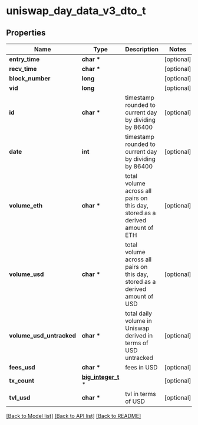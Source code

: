 # uniswap_day_data_v3_dto_t

## Properties
Name | Type | Description | Notes
------------ | ------------- | ------------- | -------------
**entry_time** | **char \*** |  | [optional] 
**recv_time** | **char \*** |  | [optional] 
**block_number** | **long** |  | [optional] 
**vid** | **long** |  | [optional] 
**id** | **char \*** | timestamp rounded to current day by dividing by 86400 | [optional] 
**date** | **int** | timestamp rounded to current day by dividing by 86400 | [optional] 
**volume_eth** | **char \*** | total volume across all pairs on this day, stored as a derived amount of ETH | [optional] 
**volume_usd** | **char \*** | total volume across all pairs on this day, stored as a derived amount of USD | [optional] 
**volume_usd_untracked** | **char \*** | total daily volume in Uniswap derived in terms of USD untracked | [optional] 
**fees_usd** | **char \*** | fees in USD | [optional] 
**tx_count** | [**big_integer_t**](big_integer.md) \* |  | [optional] 
**tvl_usd** | **char \*** | tvl in terms of USD | [optional] 

[[Back to Model list]](../README.md#documentation-for-models) [[Back to API list]](../README.md#documentation-for-api-endpoints) [[Back to README]](../README.md)


